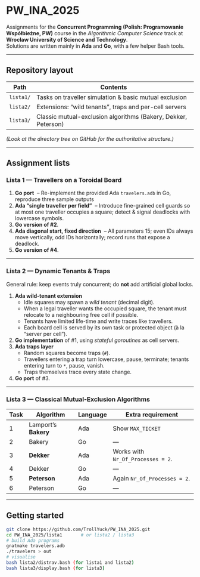# PW_INA_2025

Assignments for the **Concurrent Programming (Polish: Programowanie Współbieżne, PW)** course in the *Algorithmic Computer Science* track at **Wrocław University of Science and Technology**.  
Solutions are written mainly in **Ada** and **Go**, with a few helper Bash tools. 

---

## Repository layout

| Path | Contents |
|------|----------|
| `lista1/` | Tasks on traveller simulation & basic mutual exclusion |
| `lista2/` | Extensions: “wild tenants”, traps and per-cell servers |
| `lista3/` | Classic mutual-exclusion algorithms (Bakery, Dekker, Peterson) |

*(Look at the directory tree on GitHub for the authoritative structure.)* 

---

## Assignment lists

### Lista 1 — **Travellers on a Toroidal Board**  

1. **Go port** &nbsp;– Re-implement the provided Ada `travelers.adb` in Go, reproduce three sample outputs
2. **Ada “single traveller per field”** &nbsp;– Introduce fine-grained cell guards so at most one traveller occupies a square; detect & signal deadlocks with lowercase symbols.  
3. **Go version of #2**.  
4. **Ada diagonal start, fixed direction** &nbsp;– All parameters 15; even IDs always move vertically, odd IDs horizontally; record runs that expose a deadlock.  
5. **Go version of #4**.

---

### Lista 2 — **Dynamic Tenants & Traps**  

General rule: keep events truly concurrent; do **not** add artificial global locks.  

1. **Ada wild-tenant extension**  
   * Idle squares may spawn a *wild tenant* (decimal digit).  
   * When a legal traveller wants the occupied square, the tenant must relocate to a neighbouring free cell if possible.  
   * Tenants have limited life-time and write traces like travellers.  
   * Each board cell is served by its own task or protected object (à la “server per cell”).  
2. **Go implementation** of #1, using *stateful goroutines* as cell servers.  
3. **Ada traps layer**  
   * Random squares become traps (`#`).  
   * Travellers entering a trap turn lowercase, pause, terminate; tenants entering turn to `*`, pause, vanish.  
   * Traps themselves trace every state change.  
4. **Go port** of #3.

---

### Lista 3 — **Classical Mutual-Exclusion Algorithms**  

| Task | Algorithm | Language | Extra requirement |
|------|-----------|----------|-------------------|
| 1 | Lamport’s **Bakery** | Ada | Show `MAX_TICKET`|
| 2 | Bakery | Go | — |
| 3 | **Dekker** | Ada | Works with `Nr_Of_Processes = 2`. |
| 4 | Dekker | Go | — |
| 5 | **Peterson** | Ada | Again `Nr_Of_Processes = 2`. |
| 6 | Peterson | Go | — |

---

## Getting started

```bash
git clone https://github.com/TrollYuck/PW_INA_2025.git
cd PW_INA_2025/lista1       # or lista2 / lista3
# build Ada programs
gnatmake travelers.adb
./travelers > out
# visualise
bash lista2/distrav.bash (for lista1 and lista2)
bash lista3/display.bash (for lista3)
